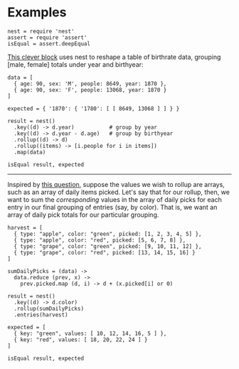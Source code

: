 # Examples


    nest = require 'nest'
    assert = require 'assert'
    isEqual = assert.deepEqual

[This clever block](http://bl.ocks.org/mbostock/4062085) uses nest to reshape a table of birthrate data, grouping \[male, female\] totals under year and birthyear:

    data = [ 
      { age: 90, sex: 'M', people: 8649, year: 1870 },
      { age: 90, sex: 'F', people: 13068, year: 1870 } 
    ]

    expected = { '1870': { '1780': [ [ 8649, 13068 ] ] } }

    result = nest()
      .key((d) -> d.year)           # group by year
      .key((d) -> d.year - d.age)   # group by birthyear
      .rollup((d) -> d)
      .rollup((items) -> [i.people for i in items])
      .map(data)

    isEqual result, expected

---

Inspired by [this question](http://stackoverflow.com/questions/13379912/javascript-summing-arrays-using-d3-nest), suppose the values we wish to rollup are arrays, such as an array of daily items picked. Let's say that for our rollup, then, we want to sum the *corresponding* values in the array of daily picks for each entry in our final grouping of entries (say, by color). That is, we want an array of daily pick totals for our particular grouping.

    harvest = [
      { type: "apple", color: "green", picked: [1, 2, 3, 4, 5] }, 
      { type: "apple", color: "red", picked: [5, 6, 7, 8] }, 
      { type: "grape", color: "green", picked: [9, 10, 11, 12] }, 
      { type: "grape", color: "red", picked: [13, 14, 15, 16] }
    ]

    sumDailyPicks = (data) ->
      data.reduce (prev, x) ->
        prev.picked.map (d, i) -> d + (x.picked[i] or 0)

    result = nest()
      .key((d) -> d.color)
      .rollup(sumDailyPicks)
      .entries(harvest)

    expected = [
      { key: "green", values: [ 10, 12, 14, 16, 5 ] },
      { key: "red", values: [ 18, 20, 22, 24 ] }
    ]

    isEqual result, expected

